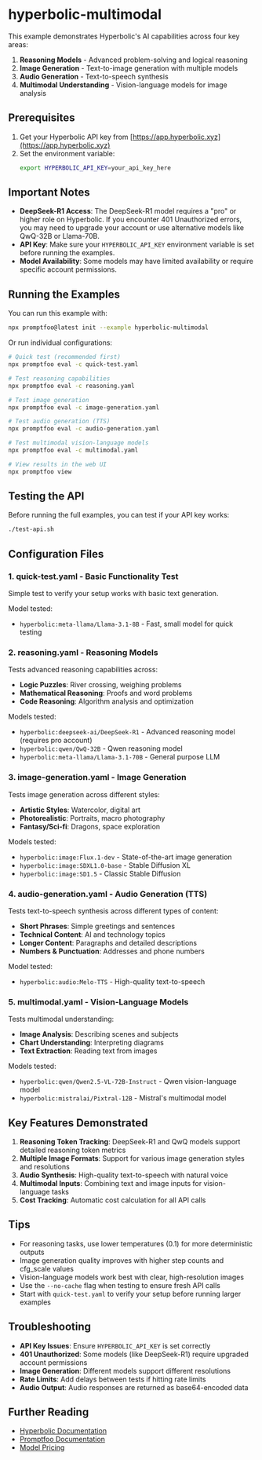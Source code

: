# hyperbolic-multimodal

This example demonstrates Hyperbolic's AI capabilities across four key areas:

1. **Reasoning Models** - Advanced problem-solving and logical reasoning
2. **Image Generation** - Text-to-image generation with multiple models
3. **Audio Generation** - Text-to-speech synthesis
4. **Multimodal Understanding** - Vision-language models for image analysis

## Prerequisites

1. Get your Hyperbolic API key from [https://app.hyperbolic.xyz](https://app.hyperbolic.xyz)
2. Set the environment variable:
   ```bash
   export HYPERBOLIC_API_KEY=your_api_key_here
   ```

## Important Notes

- **DeepSeek-R1 Access**: The DeepSeek-R1 model requires a "pro" or higher role on Hyperbolic. If you encounter 401 Unauthorized errors, you may need to upgrade your account or use alternative models like QwQ-32B or Llama-70B.
- **API Key**: Make sure your `HYPERBOLIC_API_KEY` environment variable is set before running the examples.
- **Model Availability**: Some models may have limited availability or require specific account permissions.

## Running the Examples

You can run this example with:

```bash
npx promptfoo@latest init --example hyperbolic-multimodal
```

Or run individual configurations:

```bash
# Quick test (recommended first)
npx promptfoo eval -c quick-test.yaml

# Test reasoning capabilities
npx promptfoo eval -c reasoning.yaml

# Test image generation
npx promptfoo eval -c image-generation.yaml

# Test audio generation (TTS)
npx promptfoo eval -c audio-generation.yaml

# Test multimodal vision-language models
npx promptfoo eval -c multimodal.yaml

# View results in the web UI
npx promptfoo view
```

## Testing the API

Before running the full examples, you can test if your API key works:

```bash
./test-api.sh
```

## Configuration Files

### 1. quick-test.yaml - Basic Functionality Test

Simple test to verify your setup works with basic text generation.

Model tested:
- `hyperbolic:meta-llama/Llama-3.1-8B` - Fast, small model for quick testing

### 2. reasoning.yaml - Reasoning Models

Tests advanced reasoning capabilities across:

- **Logic Puzzles**: River crossing, weighing problems
- **Mathematical Reasoning**: Proofs and word problems
- **Code Reasoning**: Algorithm analysis and optimization

Models tested:
- `hyperbolic:deepseek-ai/DeepSeek-R1` - Advanced reasoning model (requires pro account)
- `hyperbolic:qwen/QwQ-32B` - Qwen reasoning model
- `hyperbolic:meta-llama/Llama-3.1-70B` - General purpose LLM

### 3. image-generation.yaml - Image Generation

Tests image generation across different styles:

- **Artistic Styles**: Watercolor, digital art
- **Photorealistic**: Portraits, macro photography
- **Fantasy/Sci-fi**: Dragons, space exploration

Models tested:
- `hyperbolic:image:Flux.1-dev` - State-of-the-art image generation
- `hyperbolic:image:SDXL1.0-base` - Stable Diffusion XL
- `hyperbolic:image:SD1.5` - Classic Stable Diffusion

### 4. audio-generation.yaml - Audio Generation (TTS)

Tests text-to-speech synthesis across different types of content:

- **Short Phrases**: Simple greetings and sentences
- **Technical Content**: AI and technology topics
- **Longer Content**: Paragraphs and detailed descriptions
- **Numbers & Punctuation**: Addresses and phone numbers

Model tested:
- `hyperbolic:audio:Melo-TTS` - High-quality text-to-speech

### 5. multimodal.yaml - Vision-Language Models

Tests multimodal understanding:

- **Image Analysis**: Describing scenes and subjects
- **Chart Understanding**: Interpreting diagrams
- **Text Extraction**: Reading text from images

Models tested:
- `hyperbolic:qwen/Qwen2.5-VL-72B-Instruct` - Qwen vision-language model
- `hyperbolic:mistralai/Pixtral-12B` - Mistral's multimodal model

## Key Features Demonstrated

1. **Reasoning Token Tracking**: DeepSeek-R1 and QwQ models support detailed reasoning token metrics
2. **Multiple Image Formats**: Support for various image generation styles and resolutions
3. **Audio Synthesis**: High-quality text-to-speech with natural voice
4. **Multimodal Inputs**: Combining text and image inputs for vision-language tasks
5. **Cost Tracking**: Automatic cost calculation for all API calls

## Tips

- For reasoning tasks, use lower temperatures (0.1) for more deterministic outputs
- Image generation quality improves with higher step counts and cfg_scale values
- Vision-language models work best with clear, high-resolution images
- Use the `--no-cache` flag when testing to ensure fresh API calls
- Start with `quick-test.yaml` to verify your setup before running larger examples

## Troubleshooting

- **API Key Issues**: Ensure `HYPERBOLIC_API_KEY` is set correctly
- **401 Unauthorized**: Some models (like DeepSeek-R1) require upgraded account permissions
- **Image Generation**: Different models support different resolutions
- **Rate Limits**: Add delays between tests if hitting rate limits
- **Audio Output**: Audio responses are returned as base64-encoded data

## Further Reading

- [Hyperbolic Documentation](https://docs.hyperbolic.xyz)
- [Promptfoo Documentation](https://promptfoo.dev/docs)
- [Model Pricing](https://hyperbolic.xyz/pricing)
